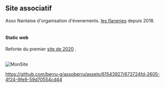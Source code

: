 <h2>Site associatif</h2>
        <p>Asso Nantaise d'organisation d'évenements. <a href="https://berru-g.github.io/assoberru/" id="scale">les flaneries</a> depuis 2018.<br><br></p>
        <h4>Static web</h4>
<p>Refonte du premier  <a href="https://codepen.io/h-lautre/pen/WNrbawy" id="scale">site de 2020</a> .<br><br></p>

![MonSite](https://user-images.githubusercontent.com/61543927/191817250-c6814ad8-dab7-4e76-9046-d444f7d32092.gif)


                
                   


https://github.com/berru-g/assoberru/assets/61543927/673724fd-2605-4f24-9fe9-59d70554cd44

